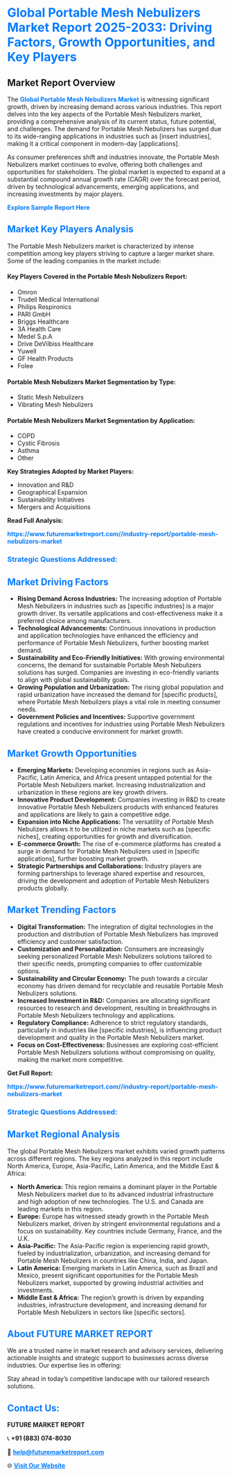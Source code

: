 <h1 style="color: #007BFF;">Global Portable Mesh Nebulizers Market Report 2025-2033: Driving Factors, Growth Opportunities, and Key Players</h1>

<section id="overview">
<h2>Market Report Overview</h2>
<p>The <a href="https://www.futuremarketreport.com//industry-report/portable-mesh-nebulizers-market" style="color: #007BFF; text-decoration: none;"><strong>Global Portable Mesh Nebulizers Market</strong></a> is witnessing significant growth, driven by increasing demand across various industries. This report delves into the key aspects of the Portable Mesh Nebulizers market, providing a comprehensive analysis of its current status, future potential, and challenges. The demand for Portable Mesh Nebulizers has surged due to its wide-ranging applications in industries such as [insert industries], making it a critical component in modern-day [applications].</p>
<p>As consumer preferences shift and industries innovate, the Portable Mesh Nebulizers market continues to evolve, offering both challenges and opportunities for stakeholders. The global market is expected to expand at a substantial compound annual growth rate (CAGR) over the forecast period, driven by technological advancements, emerging applications, and increasing investments by major players.</p>
</section>

<section id="overview">
<p><a href="https://www.futuremarketreport.com//request-sample/reportId=64384" style="color: #007BFF; text-decoration: none;"><strong>Explore Sample Report Here</strong></a></p>
</section>

<section id="key-players">
<h2 style="color: #007BFF;">Market Key Players Analysis</h2>
<p>The Portable Mesh Nebulizers market is characterized by intense competition among key players striving to capture a larger market share. Some of the leading companies in the market include:</p>
<h4>Key Players Covered in the Portable Mesh Nebulizers Report:</h4>
<ul><li>Omron</li><li>Trudell Medical International</li><li>Philips Respironics</li><li>PARI GmbH</li><li>Briggs Healthcare</li><li>3A Health Care</li><li>Medel S.p.A</li><li>Drive DeVilbiss Healthcare</li><li>Yuwell</li><li>GF Health Products</li><li>Folee</li></ul>
<h4>Portable Mesh Nebulizers Market Segmentation by Type:</h4>
<ul><li>Static Mesh Nebulizers</li><li>Vibrating Mesh Nebulizers</li></ul>

<h4>Portable Mesh Nebulizers Market Segmentation by Application:</h4>
<ul><li>COPD</li><li>Cystic Fibrosis</li><li>Asthma</li><li>Other</li></ul>
<p><strong>Key Strategies Adopted by Market Players:</strong></p>
<ul>
<li>Innovation and R&D</li>
<li>Geographical Expansion</li>
<li>Sustainability Initiatives</li>
<li>Mergers and Acquisitions</li>
</ul>
</section>

<section>
<p><strong>Read Full Analysis: </strong></p><a href="https://www.futuremarketreport.com//industry-report/portable-mesh-nebulizers-market" style="color: #007BFF; text-decoration: none;"><strong>https://www.futuremarketreport.com//industry-report/portable-mesh-nebulizers-market</strong></a>
<h3 style="color: #007BFF;">Strategic Questions Addressed:</h3>
</section>

<section id="driving-factors">
<h2 style="color: #007BFF;">Market Driving Factors</h2>
<ul>
<li><strong>Rising Demand Across Industries:</strong> The increasing adoption of Portable Mesh Nebulizers in industries such as [specific industries] is a major growth driver. Its versatile applications and cost-effectiveness make it a preferred choice among manufacturers.</li>
<li><strong>Technological Advancements:</strong> Continuous innovations in production and application technologies have enhanced the efficiency and performance of Portable Mesh Nebulizers, further boosting market demand.</li>
<li><strong>Sustainability and Eco-Friendly Initiatives:</strong> With growing environmental concerns, the demand for sustainable Portable Mesh Nebulizers solutions has surged. Companies are investing in eco-friendly variants to align with global sustainability goals.</li>
<li><strong>Growing Population and Urbanization:</strong> The rising global population and rapid urbanization have increased the demand for [specific products], where Portable Mesh Nebulizers plays a vital role in meeting consumer needs.</li>
<li><strong>Government Policies and Incentives:</strong> Supportive government regulations and incentives for industries using Portable Mesh Nebulizers have created a conducive environment for market growth.</li>
</ul>
</section>

<section id="growth-opportunities">
<h2 style="color: #007BFF;">Market Growth Opportunities</h2>
<ul>
<li><strong>Emerging Markets:</strong> Developing economies in regions such as Asia-Pacific, Latin America, and Africa present untapped potential for the Portable Mesh Nebulizers market. Increasing industrialization and urbanization in these regions are key growth drivers.</li>
<li><strong>Innovative Product Development:</strong> Companies investing in R&D to create innovative Portable Mesh Nebulizers products with enhanced features and applications are likely to gain a competitive edge.</li>
<li><strong>Expansion into Niche Applications:</strong> The versatility of Portable Mesh Nebulizers allows it to be utilized in niche markets such as [specific niches], creating opportunities for growth and diversification.</li>
<li><strong>E-commerce Growth:</strong> The rise of e-commerce platforms has created a surge in demand for Portable Mesh Nebulizers used in [specific applications], further boosting market growth.</li>
<li><strong>Strategic Partnerships and Collaborations:</strong> Industry players are forming partnerships to leverage shared expertise and resources, driving the development and adoption of Portable Mesh Nebulizers products globally.</li>
</ul>
</section>

<section id="trending-factors">
<h2 style="color: #007BFF;">Market Trending Factors</h2>
<ul>
<li><strong>Digital Transformation:</strong> The integration of digital technologies in the production and distribution of Portable Mesh Nebulizers has improved efficiency and customer satisfaction.</li>
<li><strong>Customization and Personalization:</strong> Consumers are increasingly seeking personalized Portable Mesh Nebulizers solutions tailored to their specific needs, prompting companies to offer customizable options.</li>
<li><strong>Sustainability and Circular Economy:</strong> The push towards a circular economy has driven demand for recyclable and reusable Portable Mesh Nebulizers solutions.</li>
<li><strong>Increased Investment in R&D:</strong> Companies are allocating significant resources to research and development, resulting in breakthroughs in Portable Mesh Nebulizers technology and applications.</li>
<li><strong>Regulatory Compliance:</strong> Adherence to strict regulatory standards, particularly in industries like [specific industries], is influencing product development and quality in the Portable Mesh Nebulizers market.</li>
<li><strong>Focus on Cost-Effectiveness:</strong> Businesses are exploring cost-efficient Portable Mesh Nebulizers solutions without compromising on quality, making the market more competitive.</li>
</ul>
</section>

<section>
<p><strong>Get Full Report: </strong></p><a href="https://www.futuremarketreport.com//industry-report/portable-mesh-nebulizers-market" style="color: #007BFF; text-decoration: none;"><strong>https://www.futuremarketreport.com//industry-report/portable-mesh-nebulizers-market</strong></a>
<h3 style="color: #007BFF;">Strategic Questions Addressed:</h3>
</section>


<section id="regional-analysis">
<h2 style="color: #007BFF;">Market Regional Analysis</h2>
<p>The global Portable Mesh Nebulizers market exhibits varied growth patterns across different regions. The key regions analyzed in this report include North America, Europe, Asia-Pacific, Latin America, and the Middle East & Africa:</p>
<ul>
<li><strong>North America:</strong> This region remains a dominant player in the Portable Mesh Nebulizers market due to its advanced industrial infrastructure and high adoption of new technologies. The U.S. and Canada are leading markets in this region.</li>
<li><strong>Europe:</strong> Europe has witnessed steady growth in the Portable Mesh Nebulizers market, driven by stringent environmental regulations and a focus on sustainability. Key countries include Germany, France, and the U.K.</li>
<li><strong>Asia-Pacific:</strong> The Asia-Pacific region is experiencing rapid growth, fueled by industrialization, urbanization, and increasing demand for Portable Mesh Nebulizers in countries like China, India, and Japan.</li>
<li><strong>Latin America:</strong> Emerging markets in Latin America, such as Brazil and Mexico, present significant opportunities for the Portable Mesh Nebulizers market, supported by growing industrial activities and investments.</li>
<li><strong>Middle East & Africa:</strong> The region’s growth is driven by expanding industries, infrastructure development, and increasing demand for Portable Mesh Nebulizers in sectors like [specific sectors].</li>
</ul>
</section>

<footer>
<h2 style="color: #007BFF;">About FUTURE MARKET REPORT</h2>
<p>We are a trusted name in market research and advisory services, delivering actionable insights and strategic support to businesses across diverse industries. Our expertise lies in offering:</p>

<p>Stay ahead in today’s competitive landscape with our tailored research solutions.</p>

<h2 style="color: #007BFF;">Contact Us:</h2>
<p><strong>FUTURE MARKET REPORT</strong></p>
<p>📞 <strong>+91 (883) 074-8030</strong></p>
<p>📧 <strong><a href="mailto:help@futuremarketreport.com" style="color: #007BFF;">help@futuremarketreport.com</a></strong></p>
<p>🌐 <strong><a href="https://www.futuremarketreport.com/" style="color: #007BFF;">Visit Our Website</a></strong></p>
</footer>